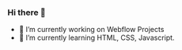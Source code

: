 ### Hi there 👋

- 🔭 I’m currently working on Webflow Projects
- 🌱 I’m currently learning HTML, CSS, Javascript.
  

